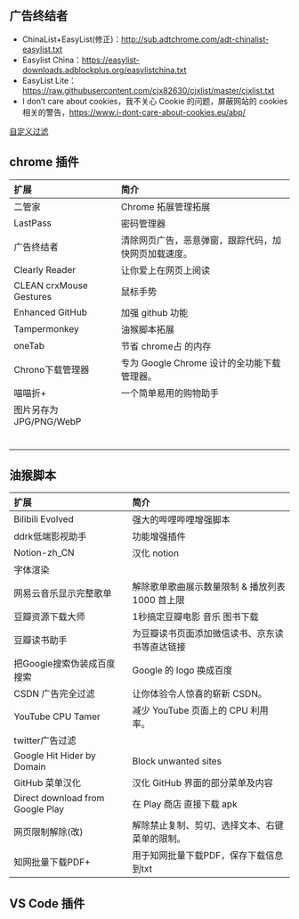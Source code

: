 ## 广告终结者

- ChinaList+EasyList(修正)：<http://sub.adtchrome.com/adt-chinalist-easylist.txt>
- Easylist China：<https://easylist-downloads.adblockplus.org/easylistchina.txt>
- EasyList Lite：<https://raw.githubusercontent.com/cjx82630/cjxlist/master/cjxlist.txt>
- I don’t care about cookies，我不关心 Cookie 的问题，屏蔽网站的 cookies 相关的警告，<https://www.i-dont-care-about-cookies.eu/abp/>

[自定义过滤](https://raw.githubusercontent.com/dingeral/doc-note/master/docs/ck/ad.txt)

## chrome 插件

| 扩展                    | 简介                                                 |
| :---------------------- | :--------------------------------------------------- |
| 二管家                  | Chrome 拓展管理拓展                                  |
| LastPass                | 密码管理器                                           |
| 广告终结者              | 清除网页广告，恶意弹窗，跟踪代码，加快网页加载速度。 |
| Clearly Reader          | 让你爱上在网页上阅读                                 |
| CLEAN crxMouse Gestures | 鼠标手势                                             |
| Enhanced GitHub         | 加强 github 功能                                     |
| Tampermonkey            | 油猴脚本拓展                                         |
| oneTab                  | 节省 chrome占 的内存                                 |
| Chrono下载管理器        | 专为 Google Chrome 设计的全功能下载管理器。          |
| 喵喵折+                 | 一个简单易用的购物助手                               |
| 图片另存为JPG/PNG/WebP  |                                                      |
|                         |                                                      |
|                         |                                                      |
|                         |                                                      |
|                         |                                                      |
|                         |                                                      |
|                         |                                                      |


## 油猴脚本

| 扩展                             | 简介                                            |
| :------------------------------- | :---------------------------------------------- |
| Bilibili Evolved                 | 强大的哔哩哔哩增强脚本                          |
| ddrk低端影视助手                 | 功能增强插件                                    |
| Notion-zh_CN                     | 汉化 notion                                     |
| 字体渲染                         |                                                 |
| 网易云音乐显示完整歌单           | 解除歌单歌曲展示数量限制 & 播放列表 1000 首上限 |
| 豆瓣资源下载大师                 | 1秒搞定豆瓣电影 音乐 图书下载                   |
| 豆瓣读书助手                     | 为豆瓣读书页面添加微信读书、京东读书等直达链接  |
| 把Google搜索伪装成百度搜索       | Google 的 logo 换成百度                         |
| CSDN 广告完全过滤                | 让你体验令人惊喜的崭新 CSDN。                   |
| YouTube CPU Tamer                | 减少 YouTube 页面上的 CPU 利用率。              |
| twitter广告过滤                  |                                                 |
| Google Hit Hider by Domain       | Block unwanted sites                            |
| GitHub 菜单汉化                  | 汉化 GitHub 界面的部分菜单及内容                |
| Direct download from Google Play | 在 Play 商店 直接下载 apk                       |
| 网页限制解除(改)                 | 解除禁止复制、剪切、选择文本、右键菜单的限制。  |
| 知网批量下载PDF+                 | 用于知网批量下载PDF，保存下载信息到txt          |

## VS Code 插件
